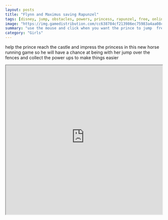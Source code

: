 ```yaml
---
layout: posts
title: "Flynn and Maximus saving Rapunzel"
tags: [disney, jump, obstacles, powers, princess, rapunzel, free, online, games, oyna, game, free, games, play, play, games]
image: "https://img.gamedistribution.com/cc638784cf213986ec75983a4aa08cdb.jpg"
summary: "use the mouse and click when you want the prince to jump  free online games oyna game free games play play games"
category: "Girls"
---
```


help the prince reach the castle and impress the princess in this new horse running game so he will have a chance at being with her jump over the fences and collect the power ups to make things easier

<iframe width="100%" height="480px;" src="https://flash.gamedistribution.com?game=cc638784cf213986ec75983a4aa08cdb"></iframe>